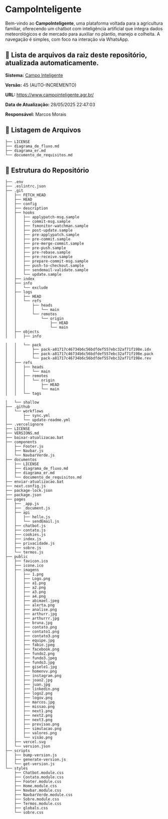 # CampoInteligente

Bem-vindo ao **CampoInteligente**, uma plataforma voltada para a agricultura familiar, oferecendo um chatbot com inteligência artificial que integra dados meteorológicos e de mercado para auxiliar no plantio, manejo e colheita. A navegação é simples, com foco na interação via WhatsApp.

## 📄 Lista de arquivos da raiz deste repositório, atualizada automaticamente.

**Sistema:** [Campo Inteligente](https://www.campointeligente.agr.br/)

**Versão:** 45 (AUTO-INCREMENTO)

**URL:** https://www.campointeligente.agr.br/

**Data de Atualização:** 28/05/2025 22:47:03

**Responsável:** Marcos Morais

## 📂 Listagem de Arquivos

```
├── LICENSE
├── diagrama_de_fluxo.md
├── diagrama_er.md
└── documento_de_requisitos.md
```

## 🌳 Estrutura do Repositório

```
├── .env
├── .eslintrc.json
├── .git
│   ├── FETCH_HEAD
│   ├── HEAD
│   ├── config
│   ├── description
│   ├── hooks
│   │   ├── applypatch-msg.sample
│   │   ├── commit-msg.sample
│   │   ├── fsmonitor-watchman.sample
│   │   ├── post-update.sample
│   │   ├── pre-applypatch.sample
│   │   ├── pre-commit.sample
│   │   ├── pre-merge-commit.sample
│   │   ├── pre-push.sample
│   │   ├── pre-rebase.sample
│   │   ├── pre-receive.sample
│   │   ├── prepare-commit-msg.sample
│   │   ├── push-to-checkout.sample
│   │   ├── sendemail-validate.sample
│   │   └── update.sample
│   ├── index
│   ├── info
│   │   └── exclude
│   ├── logs
│   │   ├── HEAD
│   │   └── refs
│   │       ├── heads
│   │       │   └── main
│   │       └── remotes
│   │           └── origin
│   │               ├── HEAD
│   │               └── main
│   ├── objects
│   │   ├── info

│   │   └── pack
│   │       ├── pack-a81717c46734b6c56bdfdef557ebc32af71f198e.idx
│   │       ├── pack-a81717c46734b6c56bdfdef557ebc32af71f198e.pack
│   │       └── pack-a81717c46734b6c56bdfdef557ebc32af71f198e.rev
│   ├── refs
│   │   ├── heads
│   │   │   └── main
│   │   ├── remotes
│   │   │   └── origin
│   │   │       ├── HEAD
│   │   │       └── main
│   │   └── tags

│   └── shallow
├── .github
│   └── workflows
│       ├── sync.yml
│       └── update-readme.yml
├── .vercelignore
├── LICENSE
├── VERSIONS.md
├── baixar-atualizacao.bat
├── components
│   ├── Footer.js
│   ├── Navbar.js
│   └── NavbarVerde.js
├── documentos
│   ├── LICENSE
│   ├── diagrama_de_fluxo.md
│   ├── diagrama_er.md
│   └── documento_de_requisitos.md
├── enviar-atualizacao.bat
├── next.config.js
├── package-lock.json
├── package.json
├── pages
│   ├── _app.js
│   ├── _document.js
│   ├── api
│   │   ├── hello.js
│   │   └── sendEmail.js
│   ├── chatbot.js
│   ├── contato.js
│   ├── cookies.js
│   ├── index.js
│   ├── privacidade.js
│   ├── sobre.js
│   └── termos.js
├── public
│   ├── favicon.ico
│   ├── icone.ico
│   ├── imagens
│   │   ├── 1.png
│   │   ├── Logo.png
│   │   ├── a1.png
│   │   ├── a2.png
│   │   ├── a3.png
│   │   ├── a4.png
│   │   ├── abimael.jpeg
│   │   ├── alerta.png
│   │   ├── analise.png
│   │   ├── arthurr.jpg
│   │   ├── arthurrr.jpg
│   │   ├── bruna.jpg
│   │   ├── contato.png
│   │   ├── contato1.png
│   │   ├── contato3.png
│   │   ├── equipe.jpg
│   │   ├── fabio.jpeg
│   │   ├── facebook.png
│   │   ├── fundo2.png
│   │   ├── fundo3.jpeg
│   │   ├── fundo3.jpg
│   │   ├── gisele1.jpg
│   │   ├── homenvv.png
│   │   ├── instagram.png
│   │   ├── joao2.jpg
│   │   ├── juan.jpg
│   │   ├── linkedin.png
│   │   ├── logo2.png
│   │   ├── logov.png
│   │   ├── marcos.jpg
│   │   ├── missao.png
│   │   ├── next1.png
│   │   ├── next2.png
│   │   ├── next3.png
│   │   ├── previsao.png
│   │   ├── simulacao.png
│   │   ├── valores.png
│   │   └── visão.png
│   ├── vercel.svg
│   └── version.json
├── scripts
│   ├── bump-version.js
│   ├── generate-version.js
│   └── get-version.js
└── styles
    ├── Chatbot.module.css
    ├── Contato.module.css
    ├── Footer.module.css
    ├── Home.module.css
    ├── Navbar.module.css
    ├── NavbarVerde.module.css
    ├── Sobre.module.css
    ├── Termos.module.css
    ├── globals.css
    └── sobre.css
```

